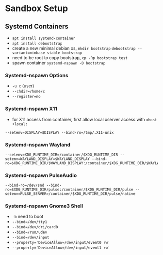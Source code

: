 # Sandbox Setup

## Systemd Containers
* `apt install systemd-container`
* `apt install debootstrap`
* create a new minimal debian os, `mkdir bootstrap` `debootstrap --variant=minbase stable bootstrap`
* need to be root to copy bootstrap, `cp -Rp bootstrap test`
* spawn container `systemd-nspawn -D bootstrap`

### Systemd-nspawn Options
* `-u c` (user)
* `--chdir=/home/c`
* `--register=no`

### Systemd-nspawn X11
* for X11 access from container, first allow local xserver access with `xhost +local:`
```
--setenv=DISPLAY=$DISPLAY --bind-ro=/tmp/.X11-unix
```

### Systemd-nspawn Wayland
```
--setenv=XDG_RUNTIME_DIR=/container/$XDG_RUNTIME_DIR --setenv=WAYLAND_DISPLAY=$WAYLAND_DISPLAY --bind-ro=$XDG_RUNTIME_DIR/$WAYLAND_DISPLAY:/container/$XDG_RUNTIME_DIR/$WAYLAND_DISPLAY
```

### Systemd-nspawn PulseAudio
```
--bind-ro=/dev/snd --bind-ro=$XDG_RUNTIME_DIR/pulse:/container/$XDG_RUNTIME_DIR/pulse --setenv=PULSE_SERVER=/container/$XDG_RUNTIME_DIR/pulse/native
```

### Systemd-nspawn Gnome3 Shell
* `-b` need to boot
* `--bind=/dev/tty1`
* `--bind=/dev/dri/card0`
* `--bind=/run/udev`
* `--bind=/dev/input`
* `--property='DeviceAllow=/dev/input/event0 rw'`
* `--property='DeviceAllow=/dev/input/event1 rw'`
